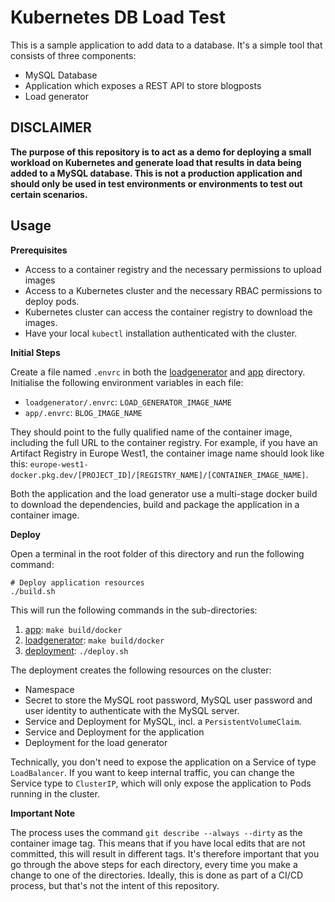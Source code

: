 # Kubernetes DB Load Test

This is a sample application to add data to a database. It's a simple tool that consists of three components: 
* MySQL Database
* Application which exposes a REST API to store blogposts
* Load generator

## DISCLAIMER

**The purpose of this repository is to act as a demo for deploying a small workload on Kubernetes and generate load that results in data being added to a MySQL database.  This is not a production application and should only be used in test environments or environments to test out certain scenarios.** 

## Usage

**Prerequisites**

* Access to a container registry and the necessary permissions to upload images
* Access to a Kubernetes cluster and the necessary RBAC permissions to deploy pods.
* Kubernetes cluster can access the container registry to download the images.
* Have your local `kubectl` installation authenticated with the cluster.

**Initial Steps**

Create a file named `.envrc` in both the [loadgenerator](./loadgenerator) and [app](./app) directory.  Initialise the following environment variables in each file:
* `loadgenerator/.envrc`: `LOAD_GENERATOR_IMAGE_NAME`
* `app/.envrc`: `BLOG_IMAGE_NAME`

They should point to the fully qualified name of the container image, including the full URL to the container registry.  For example, if you have an Artifact Registry in Europe West1, the container image name should look like this: `europe-west1-docker.pkg.dev/[PROJECT_ID]/[REGISTRY_NAME]/[CONTAINER_IMAGE_NAME]`.

Both the application and the load generator use a multi-stage docker build to download the dependencies, build and package the application in a container image.

**Deploy**

Open a terminal in the root folder of this directory and run the following command:

```shell
# Deploy application resources
./build.sh
```

This will run the following commands in the sub-directories:
1. [app](./app): `make build/docker`
2. [loadgenerator](./loadgenerator): `make build/docker`
3. [deployment](./deployment): `./deploy.sh`

The deployment creates the following resources on the cluster:
- Namespace
- Secret to store the MySQL root password, MySQL user password and user identity to authenticate with the MySQL server.
- Service and Deployment for MySQL, incl. a `PersistentVolumeClaim`.
- Service and Deployment for the application
- Deployment for the load generator

Technically, you don't need to expose the application on a Service of type `LoadBalancer`.  If you want to keep internal traffic, you can change the Service type to `ClusterIP`, which will only expose the application to Pods running in the cluster.


**Important Note**

The process uses the command `git describe --always --dirty` as the container image tag.  This means that if you have local edits that are not committed, this will result in different tags.  It's therefore important that you go through the above steps for each directory, every time you make a change to one of the directories.  Ideally, this is done as part of a CI/CD process, but that's not the intent of this repository. 
